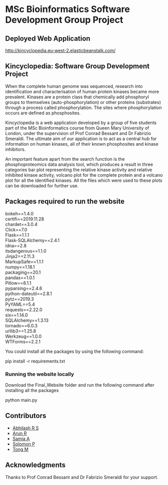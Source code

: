 # MSc Bioinformatics Software Development Group Project 

## Deployed Web Application
http://kincyclopedia.eu-west-2.elasticbeanstalk.com/

## Kincyclopedia: Software Group Development Project
When the complete human genome was sequenced, research into identification and characterisation of human protein kinases became more prevalent. Kinases are a protein class that chemically add phosphoryl groups to themselves (auto-phosphorylation) or other proteins (substrates) through a process called phosphorylation. The sites where phosphorylation occurs are defined as phosphosites.

Kincyclopedia is a web application developed by a group of five students part of the MSc Bioinformatics course from Queen Mary University of London, under the supervision of Prof Conrad Bessant and Dr Fabrizio Smeraldi. The ultimate aim of our application is to act as a central hub for information on human kinases, all of their known phosphosites and kinase inhibitors. 

An important feature apart from the search function is the phosphoproteomics data analysis tool, which produces a result in three categories bar plot representing the relative kinase activity and relative inhibited kinase activity, volcano plot for the complete protein and a volcano plot for all the identified kinases. All the files which were used to these plots can be downloaded for further use.



## Packages required to run the website

bokeh==1.4.0 <br/>
certifi==2019.11.28 <br/>
chardet==3.0.4 <br/>
Click==7.0 <br/>
Flask==1.1.1 <br/>
Flask-SQLAlchemy==2.4.1 <br/>
idna==2.8 <br/>
itsdangerous==1.1.0 <br/>
Jinja2==2.11.3 <br/>
MarkupSafe==1.1.1 <br/>
numpy==1.18.1 <br/>
packaging==20.1 <br/>
pandas==1.0.1 <br/>
Pillow==8.1.1 <br/>
pyparsing==2.4.6 <br/>
python-dateutil==2.8.1 <br/>
pytz==2019.3 <br/>
PyYAML==5.4 <br/>
requests==2.22.0 <br/>
six==1.14.0 <br/>
SQLAlchemy==1.3.13 <br/>
tornado==6.0.3 <br/>
urllib3==1.25.8 <br/>
Werkzeug==1.0.0 <br/>
WTForms==2.2.1 <br/>

You could install all the packages by using the following command:

pip install -r requirements.txt

### Running the website locally

Download the Final_Website folder and run the following command after installing all the packages

python main.py

## Contributors

* [Abhilash R S](https://github.com/A6h9lash) <br/>
* [Arun R](https://github.com/ArunRetnakumar) <br/>
* [Samia A](https://github.com/sasvid) <br/>
* [Solomon P](https://github.com/studgesol) <br/>
* [Tong M](https://github.com/Tong186) <br/>

## Acknowledgments

Thanks to Prof Conrad Bessant and Dr Fabrizio Smeraldi for your support.
